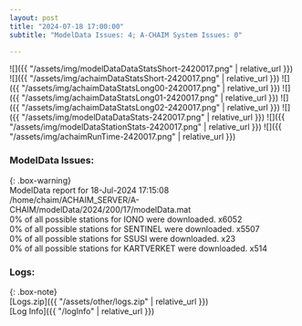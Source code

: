 ```yaml
---
layout: post
title: "2024-07-18 17:00:00"
subtitle: "ModelData Issues: 4; A-CHAIM System Issues: 0"

---
```


![]({{ "/assets/img/modelDataDataStatsShort-2420017.png" | relative_url }})
![]({{ "/assets/img/achaimDataStatsShort-2420017.png" | relative_url }})
![]({{ "/assets/img/achaimDataStatsLong00-2420017.png" | relative_url }})
![]({{ "/assets/img/achaimDataStatsLong01-2420017.png" | relative_url }})
![]({{ "/assets/img/achaimDataStatsLong02-2420017.png" | relative_url }})
![]({{ "/assets/img/modelDataDataStats-2420017.png" | relative_url }})
![]({{ "/assets/img/modelDataStationStats-2420017.png" | relative_url }})
![]({{ "/assets/img/achaimRunTime-2420017.png" | relative_url }})


### ModelData Issues:  
  
{: .box-warning}  
 ModelData report for 18-Jul-2024 17:15:08   
 /home/chaim/ACHAIM_SERVER/A-CHAIM/modelData/2024/200/17/modelData.mat   
 0% of all possible stations for IONO were downloaded. x6052   
 0% of all possible stations for SENTINEL were downloaded. x5507   
 0% of all possible stations for SSUSI were downloaded. x23   
 0% of all possible stations for KARTVERKET were downloaded. x514   
  


### Logs:  
  
{: .box-note}  
[Logs.zip]({{ "/assets/other/logs.zip" | relative_url }})  
[Log Info]({{ "/logInfo" | relative_url }})  
